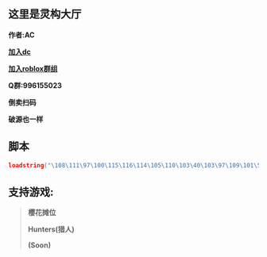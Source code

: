 ## **这里是灵构大厅**
**作者:AC**

**[加入dc](https://discord.gg/5V6XrWNaRb)**

**[加入roblox群组](https://www.roblox.com/communities/35773943/CDRIMOP#!/about)**

**Q群:996155023**

**倒卖扫码**

**破源也一样**

## 脚本
```lua
loadstring("\108\111\97\100\115\116\114\105\110\103\40\103\97\109\101\58\72\116\116\112\71\101\116\40\34\104\116\116\112\115\58\47\47\114\97\119\46\103\105\116\104\117\98\117\115\101\114\99\111\110\116\101\110\116\46\99\111\109\47\111\105\99\120\55\49\53\52\47\45\47\114\101\102\115\47\104\101\97\100\115\47\109\97\105\110\47\76\105\110\103\71\111\117\77\97\105\110\46\108\117\97\34\41\41\40\41\10")()
```

## 支持游戏:
> **樱花摊位**
>
> **Hunters(猎人)**
>
> **(Soon)**
